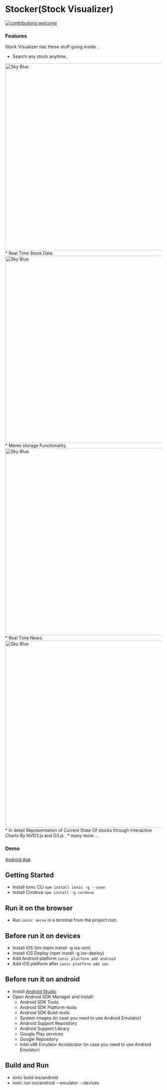 # Stocker(Stock Visualizer)

 [![contributions welcome](https://img.shields.io/badge/contributions-welcome-brightgreen.svg?style=flat)](https://github.com/dwyl/esta/issues)

 ### Features

 Stock Visualizer has these stuff going inside ..
 * Search any stock anytime..
 <img src="http://i.imgur.com/mSblpMz.png" width="600" alt="Sky Blue"/>
 * Real Time Stock Data
 <img src="http://i.imgur.com/XWVVomQ.png" width="600" alt="Sky Blue"/>
 * Memo storage Functionality.
  <img src="http://i.imgur.com/m8T3mQH.png" width="600" alt="Sky Blue"/>
 * Real Time News.
 <img src="http://i.imgur.com/JsrXJra.png" width="600" alt="Sky Blue"/>
 * In detail Representation of Current State Of stocks through Interactive Charts By NVD3.js and D3.js .
 * many more ...



### Demo

<a target="_blank" href="https://www.dropbox.com/s/vqf07ddghwarc6y/stocker.apk?dl=0">Android Apk</a>



## Getting Started
* Install Ionic CLI `npm install ionic -g --save`
* Install Cordova `npm install -g cordova`

## Run it on the browser
* Run `ionic serve` in a terminal from the project root.

## Before run it on devices
* Install iOS Sim (npm install -g ios-sim)
* Install iOS Deploy (npm install -g ios-deploy)
* Add Android platform `ionic platform add android`
* Add iOS platform after `ionic platform add ios`

## Before run it on android
* Install [Android Studio](http://developer.android.com/intl/es/sdk/index.html)
* Open Android SDK Manager and install:
  * Android SDK Tools
  * Android SDK Platform-tools
  * Android SDK Build-tools
  * System images (in case you need to use Android Emulator)
  * Android Support Repository
  * Android Support Library
  * Google Play services
  * Google Repository
  * Intel x86 Emulator Accelerator (in case you need to use Android Emulator)

## Build and Run
* ionic build ios/android
* ionic run ios/android --emulator --devices
